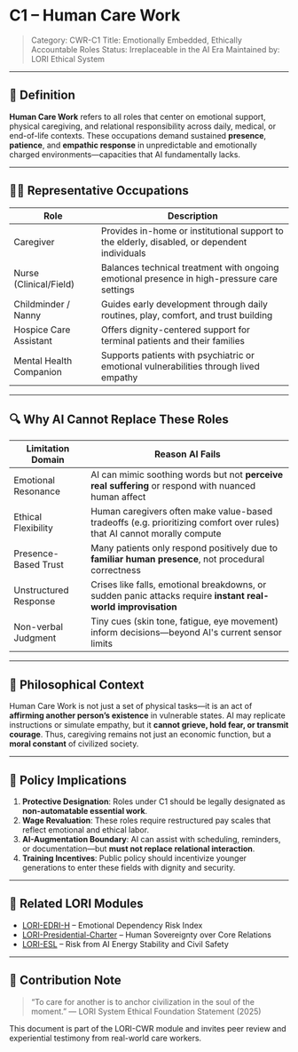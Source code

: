# C1 – Human Care Work
> Category: CWR-C1
> Title: Emotionally Embedded, Ethically Accountable Roles
> Status: Irreplaceable in the AI Era
> Maintained by: LORI Ethical System

---

## 🧭 Definition

**Human Care Work** refers to all roles that center on emotional support, physical caregiving, and relational responsibility across daily, medical, or end-of-life contexts. These occupations demand sustained **presence**, **patience**, and **empathic response** in unpredictable and emotionally charged environments—capacities that AI fundamentally lacks.

---

## 🧑‍⚕️ Representative Occupations

| Role | Description |
|-------------------------|-------------|
| Caregiver | Provides in-home or institutional support to the elderly, disabled, or dependent individuals |
| Nurse (Clinical/Field) | Balances technical treatment with ongoing emotional presence in high-pressure care settings |
| Childminder / Nanny | Guides early development through daily routines, play, comfort, and trust building |
| Hospice Care Assistant | Offers dignity-centered support for terminal patients and their families |
| Mental Health Companion | Supports patients with psychiatric or emotional vulnerabilities through lived empathy |

---

## 🔍 Why AI Cannot Replace These Roles

| Limitation Domain | Reason AI Fails |
|------------------------|------------------|
| Emotional Resonance | AI can mimic soothing words but not **perceive real suffering** or respond with nuanced human affect |
| Ethical Flexibility | Human caregivers often make value-based tradeoffs (e.g. prioritizing comfort over rules) that AI cannot morally compute |
| Presence-Based Trust | Many patients only respond positively due to **familiar human presence**, not procedural correctness |
| Unstructured Response | Crises like falls, emotional breakdowns, or sudden panic attacks require **instant real-world improvisation** |
| Non-verbal Judgment | Tiny cues (skin tone, fatigue, eye movement) inform decisions—beyond AI's current sensor limits |

---

## 🧠 Philosophical Context

Human Care Work is not just a set of physical tasks—it is an act of **affirming another person’s existence** in vulnerable states. AI may replicate instructions or simulate empathy, but it **cannot grieve, hold fear, or transmit courage**. Thus, caregiving remains not just an economic function, but a **moral constant** of civilized society.

---

## 📌 Policy Implications

1. **Protective Designation**: Roles under C1 should be legally designated as **non-automatable essential work**.
2. **Wage Revaluation**: These roles require restructured pay scales that reflect emotional and ethical labor.
3. **AI-Augmentation Boundary**: AI can assist with scheduling, reminders, or documentation—but **must not replace relational interaction**.
4. **Training Incentives**: Public policy should incentivize younger generations to enter these fields with dignity and security.

---

## 🧩 Related LORI Modules

- [LORI-EDRI-H](../../EDRI-H.md) – Emotional Dependency Risk Index
- [LORI-Presidential-Charter](../../Presidential_Charter.md) – Human Sovereignty over Core Relations
- [LORI-ESL](../../LORI-ESL_v2.0.md) – Risk from AI Energy Stability and Civil Safety

---

## 📎 Contribution Note

> “To care for another is to anchor civilization in the soul of the moment.”
> — LORI System Ethical Foundation Statement (2025)

This document is part of the LORI-CWR module and invites peer review and experiential testimony from real-world care workers.

